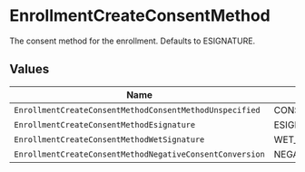 # EnrollmentCreateConsentMethod

The consent method for the enrollment. Defaults to ESIGNATURE.


## Values

| Name                                                     | Value                                                    |
| -------------------------------------------------------- | -------------------------------------------------------- |
| `EnrollmentCreateConsentMethodConsentMethodUnspecified`  | CONSENT_METHOD_UNSPECIFIED                               |
| `EnrollmentCreateConsentMethodEsignature`                | ESIGNATURE                                               |
| `EnrollmentCreateConsentMethodWetSignature`              | WET_SIGNATURE                                            |
| `EnrollmentCreateConsentMethodNegativeConsentConversion` | NEGATIVE_CONSENT_CONVERSION                              |